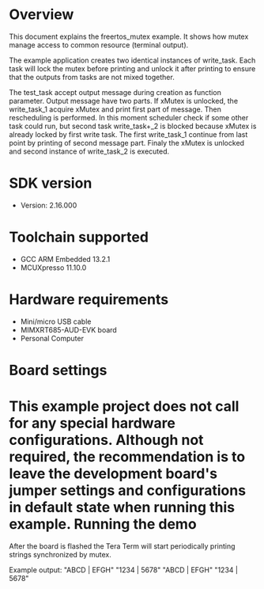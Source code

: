 Overview
========
This document explains the freertos_mutex example. It shows how mutex manage access to common
resource (terminal output).

The example application creates two identical instances of write_task. Each task will lock the mutex
before printing and unlock it after printing to ensure that the outputs from tasks are not mixed
together.

The test_task accept output message during creation as function parameter. Output message have two
parts. If xMutex is unlocked, the write_task_1 acquire xMutex and print first part of message. Then
rescheduling is performed. In this moment scheduler check if some other task could run, but second
task write_task+_2 is blocked because xMutex is already locked by first write task. The first
write_task_1 continue from last point by printing of second message part. Finaly the xMutex is
unlocked and second instance of write_task_2 is executed.




SDK version
===========
- Version: 2.16.000

Toolchain supported
===================
- GCC ARM Embedded  13.2.1
- MCUXpresso  11.10.0

Hardware requirements
=====================
- Mini/micro USB cable
- MIMXRT685-AUD-EVK board
- Personal Computer

Board settings
==============
This example project does not call for any special hardware configurations.
Although not required, the recommendation is to leave the development board's jumper settings
and configurations in default state when running this example.
Running the demo
================
After the board is flashed the Tera Term will start periodically printing strings synchronized by
mutex.

Example output:
"ABCD | EFGH"
"1234 | 5678"
"ABCD | EFGH"
"1234 | 5678"
